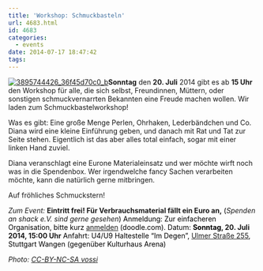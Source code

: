 ```yaml
---
title: 'Workshop: Schmuckbasteln'
url: 4683.html
id: 4683
categories:
  - events
date: 2014-07-17 18:47:42
tags:
---
```


[![3895744426_36f45d70c0_b](https://blog.shackspace.de/wp-content/uploads/2014/07/3895744426_36f45d70c0_b-206x300.jpg)](https://blog.shackspace.de/wp-content/uploads/2014/07/3895744426_36f45d70c0_b.jpg)**Sonntag** den **20\. Juli** 2014 gibt es ab **15 Uhr** den Workshop für alle, die sich selbst, Freundinnen, Müttern, oder sonstigen schmuckvernarrten Bekannten eine Freude machen wollen. Wir laden zum Schmuckbastelworkshop!

Was es gibt:
Eine große Menge Perlen, Ohrhaken, Lederbändchen und Co. Diana wird eine kleine Einführung geben, und danach mit Rat und Tat zur Seite stehen. Eigentlich ist das aber alles total einfach, sogar mit einer linken Hand zuviel.

Diana veranschlagt eine Eurone Materialeinsatz und wer möchte wirft noch was in die Spendenbox.
Wer irgendwelche fancy Sachen verarbeiten möchte, kann die natürlich gerne mitbringen.

Auf fröhliches Schmuckstern!

_Zum Event:_
**Eintritt frei! Für Verbrauchsmaterial fällt ein Euro an,**<span style="color: #000000;"> (</span>_Spenden an shack e.V. sind gerne gesehen_<span style="color: #000000;">)</span>
<span style="color: #000000;">Anmeldung: Zur einfacheren Organisation, bitte kurz </span>[anmelden](http://doodle.com/mytauyehhhu7crpw)<span style="color: #000000;"> (doodle.com).</span>
<span style="color: #000000;">Datum: **Sonntag**</span>**, 20\. Juli 2014, 15:00 Uhr**
<span style="color: #000000;">Anfahrt: U4/U9 Haltestelle “Im Degen”, </span>[Ulmer Straße 255](https://blog.shackspace.de/?page_id=713)<span style="color: #000000;">, Stuttgart Wangen (gegenüber Kulturhaus Arena)</span>

_Photo: [CC-BY-NC-SA vossi](https://www.flickr.com/photos/anvosa/3895744426)_